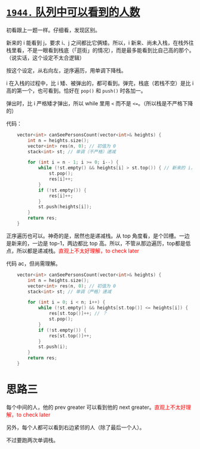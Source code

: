 # [`1944.` 队列中可以看到的人数](https://leetcode.cn/problems/number-of-visible-people-in-a-queue/)

初看跟上一题一样。仔细看，发现区别。

新来的 i 能看到 j，要求 i、j 之间都比它俩矮。所以，i 新来、尚未入栈，在栈外往栈里看，不是一眼看到栈底（「逛街」的情况），而是最多能看到比自己高的那个。（说实话，这个设定不太合逻辑）

按这个设定，从右向左，逆序遍历，用单调下降栈。

i 在入栈的过程中，比 i 矮、被弹出的，都可看到。弹完，栈底（若栈不空）是比 i 高的第一个，也可看到。恰好在 `pop()` 和 `push()` 时各加一。

弹出时，比 i 严格矮才弹出，所以 while 里用 `<` 而不是 `<=`。（所以栈是不严格下降的）

代码：

```cpp
    vector<int> canSeePersonsCount(vector<int>& heights) {
        int n = heights.size();
        vector<int> res(n, 0); // 初值为 0
        stack<int> st; // 单调（不严格）递减

        for (int i = n - 1; i >= 0; i--) {
            while (!st.empty() && heights[i] > st.top()) { // 新来的 i，弹出 top，要求 i 严格 > top
                st.pop();
                res[i]++;
            }
            if (!st.empty()) {
                res[i]++;
            }
            st.push(heights[i]);
        }
        return res;
    }
```

正序遍历也可以。神奇的是，居然也是递减栈。从 top 角度看，是个凹槽。一边是新来的，一边是 top-1，两边都比 top 高。所以，不管从那边遍历，top都是低点，所以都是递减栈。<font color="red">直观上不太好理解，to check later</font>

代码 ac，但尚需理解。

```cpp
    vector<int> canSeePersonsCount(vector<int>& heights) {
        int n = heights.size();
        vector<int> res(n, 0); // 初值为 0
        stack<int> st; // 单调（严格）递减

        for (int i = 0; i < n; i++) {
            while (!st.empty() && heights[st.top()] <= heights[i]) {
                res[st.top()]++; // ？
                st.pop();
            }
            if (!st.empty()) {
                res[st.top()]++;
            }
            st.push(i);
        }
        return res;
    }
```

# 思路三

每个中间的人，他的 prev greater 可以看到他的 next greater。<font color="red">直观上不太好理解，to check later</font>

另外，每个人都可以看到右边紧邻的人（除了最后一个人）。

不过要跑两次单调栈。